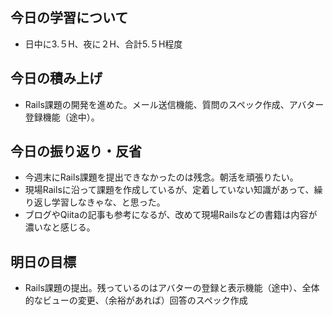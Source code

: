 ## 今日の学習について
- 日中に3.５H、夜に２H、合計5.５H程度
## 今日の積み上げ
- Rails課題の開発を進めた。メール送信機能、質問のスペック作成、アバター登録機能（途中）。
## 今日の振り返り・反省
- 今週末にRails課題を提出できなかったのは残念。朝活を頑張りたい。
- 現場Railsに沿って課題を作成しているが、定着していない知識があって、繰り返し学習しなきゃな、と思った。
- ブログやQiitaの記事も参考になるが、改めて現場Railsなどの書籍は内容が濃いなと感じる。
## 明日の目標
- Rails課題の提出。残っているのはアバターの登録と表示機能（途中）、全体的なビューの変更、（余裕があれば）回答のスペック作成
